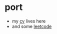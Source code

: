 # port
- my [cv](https://frellys.github.io/port/cv.html) lives here
- and some [leetcode](https://github.com/Frellys/port/tree/master/leetcode)